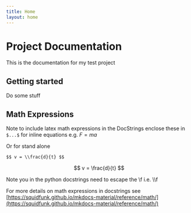 ```yaml
---
title: Home
layout: home
---
```


# Project Documentation
This is the documentation for my test project

## Getting started
Do some stuff

## Math Expressions

Note to include latex math expressions in the DocStrings enclose these in `$...$` for inline equations e.g. $F=ma$

Or for stand alone

`
$$
v = \\frac{d}{t}
$$
`

$$
v = \frac{d}{t}
$$

Note you in the python docstrings need to escape the \f i.e. \\\f

For more details on math expressions in docstrings see [https://squidfunk.github.io/mkdocs-material/reference/math/](https://squidfunk.github.io/mkdocs-material/reference/math/)


[Just the Docs]: https://just-the-docs.github.io/just-the-docs/
[GitHub Pages]: https://docs.github.com/en/pages
[README]: https://github.com/just-the-docs/just-the-docs-template/blob/main/README.md
[Jekyll]: https://jekyllrb.com
[GitHub Pages / Actions workflow]: https://github.blog/changelog/2022-07-27-github-pages-custom-github-actions-workflows-beta/
[use this template]: https://github.com/just-the-docs/just-the-docs-template/generate
